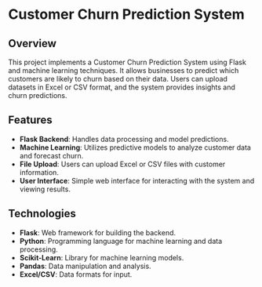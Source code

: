 # Customer Churn Prediction System

## Overview

This project implements a Customer Churn Prediction System using Flask and machine learning techniques. It allows businesses to predict which customers are likely to churn based on their data. Users can upload datasets in Excel or CSV format, and the system provides insights and churn predictions.

## Features

- **Flask Backend**: Handles data processing and model predictions.
- **Machine Learning**: Utilizes predictive models to analyze customer data and forecast churn.
- **File Upload**: Users can upload Excel or CSV files with customer information.
- **User Interface**: Simple web interface for interacting with the system and viewing results.

## Technologies

- **Flask**: Web framework for building the backend.
- **Python**: Programming language for machine learning and data processing.
- **Scikit-Learn**: Library for machine learning models.
- **Pandas**: Data manipulation and analysis.
- **Excel/CSV**: Data formats for input.